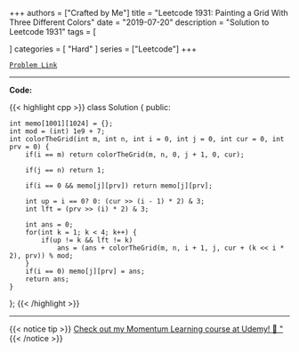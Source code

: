 
+++
authors = ["Crafted by Me"]
title = "Leetcode 1931: Painting a Grid With Three Different Colors"
date = "2019-07-20"
description = "Solution to Leetcode 1931"
tags = [
    
]
categories = [
    "Hard"
]
series = ["Leetcode"]
+++



[`Problem Link`](https://leetcode.com/problems/painting-a-grid-with-three-different-colors/description/)

---

**Code:**

{{< highlight cpp >}}
class Solution {
public:
    
    int memo[1001][1024] = {};
    int mod = (int) 1e9 + 7;
    int colorTheGrid(int m, int n, int i = 0, int j = 0, int cur = 0, int prv = 0) {
        if(i == m) return colorTheGrid(m, n, 0, j + 1, 0, cur);
                
        if(j == n) return 1;
        
        if(i == 0 && memo[j][prv]) return memo[j][prv];        
        
        int up = i == 0? 0: (cur >> (i - 1) * 2) & 3;
        int lft = (prv >> (i) * 2) & 3;
        
        int ans = 0;
        for(int k = 1; k < 4; k++) {
            if(up != k && lft != k)
                ans = (ans + colorTheGrid(m, n, i + 1, j, cur + (k << i * 2), prv)) % mod;
        }
        if(i == 0) memo[j][prv] = ans;
        return ans;
    }
};
{{< /highlight >}}


---


{{< notice tip >}}
[Check out my Momentum Learning course at Udemy! 🚀 "](https://www.udemy.com/course/blind-75-the-data-structures-and-algorithms-essentials/)
{{< /notice >}}

